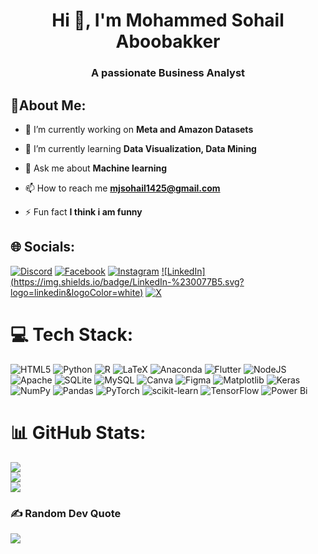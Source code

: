 <h1 align="center">Hi 👋, I'm Mohammed Sohail Aboobakker</h1>
<h3 align="center">A passionate Business Analyst</h3>

## 💫About Me:
- 🔭 I’m currently working on **Meta and Amazon Datasets**

- 🌱 I’m currently learning **Data Visualization, Data Mining**

- 💬 Ask me about **Machine learning**

- 📫 How to reach me **mjsohail1425@gmail.com**

- ⚡ Fun fact **I think i am funny**


## 🌐 Socials:
[![Discord](https://img.shields.io/badge/Discord-%237289DA.svg?logo=discord&logoColor=white)](https://discord.gg/Cm8S7hDx) [![Facebook](https://img.shields.io/badge/Facebook-%231877F2.svg?logo=Facebook&logoColor=white)](https://facebook.com/mohammed.sohail.39142) [![Instagram](https://img.shields.io/badge/Instagram-%23E4405F.svg?logo=Instagram&logoColor=white)](https://www.instagram.com/its.sohail_official/) [![LinkedIn]
(https://img.shields.io/badge/LinkedIn-%230077B5.svg?logo=linkedin&logoColor=white)](https://linkedin.com/in/mohammed-sohail-9bb55a202/) [![X](https://img.shields.io/badge/X-black.svg?logo=X&logoColor=white)](https://x.com/sohail1425) 

# 💻 Tech Stack:
![HTML5](https://img.shields.io/badge/html5-%23E34F26.svg?style=for-the-badge&logo=html5&logoColor=white) ![Python](https://img.shields.io/badge/python-3670A0?style=for-the-badge&logo=python&logoColor=ffdd54) ![R](https://img.shields.io/badge/r-%23276DC3.svg?style=for-the-badge&logo=r&logoColor=white) ![LaTeX](https://img.shields.io/badge/latex-%23008080.svg?style=for-the-badge&logo=latex&logoColor=white) ![Anaconda](https://img.shields.io/badge/Anaconda-%2344A833.svg?style=for-the-badge&logo=anaconda&logoColor=white) ![Flutter](https://img.shields.io/badge/Flutter-%2302569B.svg?style=for-the-badge&logo=Flutter&logoColor=white) ![NodeJS](https://img.shields.io/badge/node.js-6DA55F?style=for-the-badge&logo=node.js&logoColor=white) ![Apache](https://img.shields.io/badge/apache-%23D42029.svg?style=for-the-badge&logo=apache&logoColor=white) ![SQLite](https://img.shields.io/badge/sqlite-%2307405e.svg?style=for-the-badge&logo=sqlite&logoColor=white) ![MySQL](https://img.shields.io/badge/mysql-4479A1.svg?style=for-the-badge&logo=mysql&logoColor=white) ![Canva](https://img.shields.io/badge/Canva-%2300C4CC.svg?style=for-the-badge&logo=Canva&logoColor=white) ![Figma](https://img.shields.io/badge/figma-%23F24E1E.svg?style=for-the-badge&logo=figma&logoColor=white) ![Matplotlib](https://img.shields.io/badge/Matplotlib-%23ffffff.svg?style=for-the-badge&logo=Matplotlib&logoColor=black) ![Keras](https://img.shields.io/badge/Keras-%23D00000.svg?style=for-the-badge&logo=Keras&logoColor=white) ![NumPy](https://img.shields.io/badge/numpy-%23013243.svg?style=for-the-badge&logo=numpy&logoColor=white) ![Pandas](https://img.shields.io/badge/pandas-%23150458.svg?style=for-the-badge&logo=pandas&logoColor=white) ![PyTorch](https://img.shields.io/badge/PyTorch-%23EE4C2C.svg?style=for-the-badge&logo=PyTorch&logoColor=white) ![scikit-learn](https://img.shields.io/badge/scikit--learn-%23F7931E.svg?style=for-the-badge&logo=scikit-learn&logoColor=white) ![TensorFlow](https://img.shields.io/badge/TensorFlow-%23FF6F00.svg?style=for-the-badge&logo=TensorFlow&logoColor=white) ![Power Bi](https://img.shields.io/badge/power_bi-F2C811?style=for-the-badge&logo=powerbi&logoColor=black)
# 📊 GitHub Stats:
![](https://github-readme-stats.vercel.app/api?username=M-Sohail23&theme=dark&hide_border=false&include_all_commits=false&count_private=false)<br/>
![](https://github-readme-streak-stats.herokuapp.com/?user=M-Sohail23&theme=dark&hide_border=false)<br/>
![](https://github-readme-stats.vercel.app/api/top-langs/?username=M-Sohail23&theme=dark&hide_border=false&include_all_commits=false&count_private=false&layout=compact)

### ✍️ Random Dev Quote
![](https://quotes-github-readme.vercel.app/api?type=horizontal&theme=radical)

